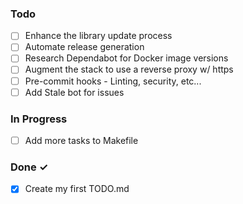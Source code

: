 ### Todo

- [ ] Enhance the library update process
- [ ] Automate release generation
- [ ] Research Dependabot for Docker image versions
- [ ] Augment the stack to use a reverse proxy w/ https
- [ ] Pre-commit hooks - Linting, security, etc...
- [ ] Add Stale bot for issues

### In Progress

- [ ] Add more tasks to Makefile

### Done ✓

- [x] Create my first TODO.md
